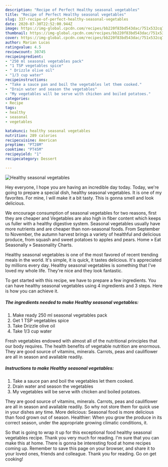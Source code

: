 ```yaml
---
description: "Recipe of Perfect Healthy seasonal vegetables"
title: "Recipe of Perfect Healthy seasonal vegetables"
slug: 337-recipe-of-perfect-healthy-seasonal-vegetables
date: 2020-07-30T22:52:00.944Z
image: https://img-global.cpcdn.com/recipes/bb220f83bd543dac/751x532cq70/healthy-seasonal-vegetables-recipe-main-photo.jpg
thumbnail: https://img-global.cpcdn.com/recipes/bb220f83bd543dac/751x532cq70/healthy-seasonal-vegetables-recipe-main-photo.jpg
cover: https://img-global.cpcdn.com/recipes/bb220f83bd543dac/751x532cq70/healthy-seasonal-vegetables-recipe-main-photo.jpg
author: Marian Lucas
ratingvalue: 4.5
reviewcount: 30745
recipeingredient:
- "250 ml seasonal vegetables pack"
- "1 TSP vegetables spice"
- " Drizzle olive oil"
- "1/3 cup water"
recipeinstructions:
- "Take a sauce pan and boil the vegetables let them cooked."
- "Drain water and season the vegetables"
- "My vegetables will be serve with chicken and boiled potatoes."
categories:
- Recipe
tags:
- healthy
- seasonal
- vegetables

katakunci: healthy seasonal vegetables 
nutrition: 289 calories
recipecuisine: American
preptime: "PT28M"
cooktime: "PT45M"
recipeyield: "1"
recipecategory: Dessert

---
```



![Healthy seasonal vegetables](https://img-global.cpcdn.com/recipes/bb220f83bd543dac/751x532cq70/healthy-seasonal-vegetables-recipe-main-photo.jpg)

Hey everyone, I hope you are having an incredible day today. Today, we're going to prepare a special dish, healthy seasonal vegetables. It is one of my favorites. For mine, I will make it a bit tasty. This is gonna smell and look delicious.

We encourage consumption of seasonal vegetables for two reasons, first they are cheaper and Vegetables are also high in fiber content which keeps us fuller with a healthy digestive system. Seasonal vegetables usually have more nutrients and are cheaper than non-seasonal foods. From September to November, the autumn harvest brings a variety of healthful and delicious produce, from squash and sweet potatoes to apples and pears. Home » Eat Seasonally » Seasonality Charts.

Healthy seasonal vegetables is one of the most favored of recent trending meals in the world. It's simple, it is quick, it tastes delicious. It's appreciated by millions every day. Healthy seasonal vegetables is something that I've loved my whole life. They're nice and they look fantastic.


To get started with this recipe, we have to prepare a few ingredients. You can have healthy seasonal vegetables using 4 ingredients and 3 steps. Here is how you can achieve it.

<!--inarticleads1-->

##### The ingredients needed to make Healthy seasonal vegetables:

1. Make ready 250 ml seasonal vegetables pack
1. Get 1 TSP vegetables spice
1. Take  Drizzle olive oil
1. Take 1/3 cup water


Fresh vegetables endowed with almost all of the nutritional principles that our body requires. The health benefits of vegetable nutrition are enormous. They are good source of vitamins, minerals. Carrots, peas and cauliflower are all in season and available readily. 

<!--inarticleads2-->

##### Instructions to make Healthy seasonal vegetables:

1. Take a sauce pan and boil the vegetables let them cooked.
1. Drain water and season the vegetables
1. My vegetables will be serve with chicken and boiled potatoes.


They are good source of vitamins, minerals. Carrots, peas and cauliflower are all in season and available readily. So why not store them for quick use in your dishes any time. More delicious: Seasonal food is more delicious than food grown out of season. Healthier: When you grow the produce in its correct season, under the appropriate growing climatic conditions, it. 

So that is going to wrap it up for this exceptional food healthy seasonal vegetables recipe. Thank you very much for reading. I'm sure that you can make this at home. There is gonna be interesting food at home recipes coming up. Remember to save this page on your browser, and share it to your loved ones, friends and colleague. Thank you for reading. Go on get cooking!
